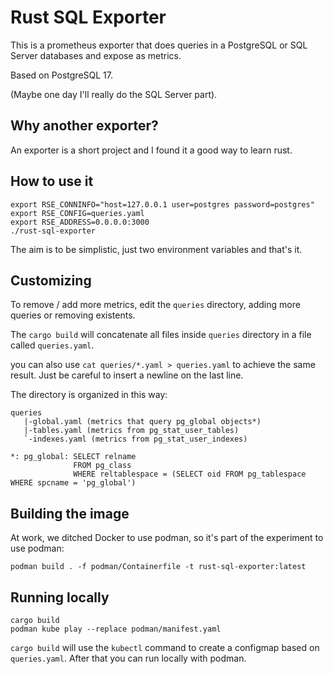# Rust SQL Exporter

This is a prometheus exporter that does queries in a PostgreSQL or SQL Server databases and expose as metrics.

Based on PostgreSQL 17.

(Maybe one day I'll really do the SQL Server part).

## Why another exporter?

An exporter is a short project and I found it a good way to learn rust.

## How to use it

```
export RSE_CONNINFO="host=127.0.0.1 user=postgres password=postgres"
export RSE_CONFIG=queries.yaml
export RSE_ADDRESS=0.0.0.0:3000
./rust-sql-exporter
```

The aim is to be simplistic, just two environment variables and that's it.

## Customizing

To remove / add more metrics, edit the `queries` directory, adding more queries or removing existents.

The `cargo build` will concatenate all files inside `queries` directory in a file called `queries.yaml`.

you can also use `cat queries/*.yaml > queries.yaml` to achieve the same result. Just be careful to insert a newline on the last line.

The directory is organized in this way:

```
queries
   |-global.yaml (metrics that query pg_global objects*)
   |-tables.yaml (metrics from pg_stat_user_tables)
   `-indexes.yaml (metrics from pg_stat_user_indexes)

*: pg_global: SELECT relname
              FROM pg_class
              WHERE reltablespace = (SELECT oid FROM pg_tablespace WHERE spcname = 'pg_global')
```

## Building the image

At work, we ditched Docker to use podman, so it's part of the experiment to use podman:

`podman build . -f podman/Containerfile -t rust-sql-exporter:latest`

## Running locally

```
cargo build
podman kube play --replace podman/manifest.yaml
```

`cargo build` will use the `kubectl` command to create a configmap based on `queries.yaml`.
After that you can run locally with podman.